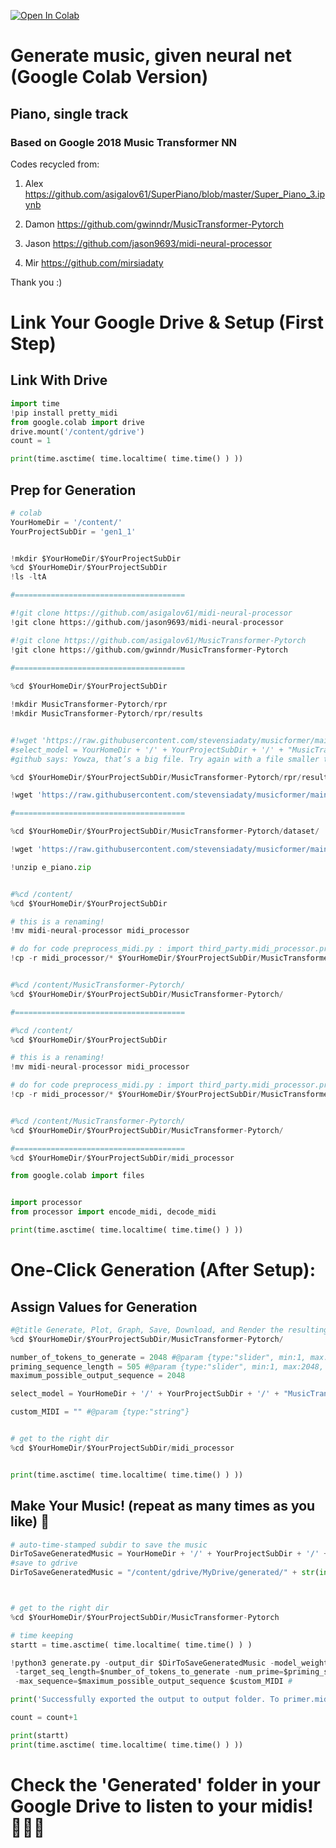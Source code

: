 <a href="https://colab.research.google.com/github/stevensiadaty/musicformer/blob/main/notebooks/ColabGenerateMusicWithAI.ipynb" target="_parent"><img src="https://colab.research.google.com/assets/colab-badge.svg" alt="Open In Colab"/></a>

# Generate music, given neural net (Google Colab Version)
## Piano, single track
### Based on Google 2018 Music Transformer NN

Codes recycled from:

1) Alex https://github.com/asigalov61/SuperPiano/blob/master/Super_Piano_3.ipynb

2) Damon https://github.com/gwinndr/MusicTransformer-Pytorch

3) Jason https://github.com/jason9693/midi-neural-processor

4) Mir https://github.com/mirsiadaty

Thank you :)


# Link Your Google Drive & Setup (First Step)



## Link With Drive


```python
import time
!pip install pretty_midi
from google.colab import drive
drive.mount('/content/gdrive')
count = 1

print(time.asctime( time.localtime( time.time() ) ))
```




## Prep for Generation


```python
# colab
YourHomeDir = '/content/'
YourProjectSubDir = 'gen1_1'


!mkdir $YourHomeDir/$YourProjectSubDir
%cd $YourHomeDir/$YourProjectSubDir
!ls -ltA 

#======================================

#!git clone https://github.com/asigalov61/midi-neural-processor
!git clone https://github.com/jason9693/midi-neural-processor

#!git clone https://github.com/asigalov61/MusicTransformer-Pytorch
!git clone https://github.com/gwinndr/MusicTransformer-Pytorch

#======================================
    
%cd $YourHomeDir/$YourProjectSubDir

!mkdir MusicTransformer-Pytorch/rpr
!mkdir MusicTransformer-Pytorch/rpr/results


#!wget 'https://raw.githubusercontent.com/stevensiadaty/musicformer/main/SP3_20220830_0807.ipynb'
#select_model = YourHomeDir + '/' + YourProjectSubDir + '/' + "MusicTransformer-Pytorch/rpr/results/best_loss_weights.pickle" 
#github says: Yowza, that’s a big file. Try again with a file smaller than 25MB. 

%cd $YourHomeDir/$YourProjectSubDir/MusicTransformer-Pytorch/rpr/results/

!wget 'https://raw.githubusercontent.com/stevensiadaty/musicformer/main/best_loss_weights.pickle'    

#======================================

%cd $YourHomeDir/$YourProjectSubDir/MusicTransformer-Pytorch/dataset/

!wget 'https://raw.githubusercontent.com/stevensiadaty/musicformer/main/e_piano.zip'\

!unzip e_piano.zip


#%cd /content/
%cd $YourHomeDir/$YourProjectSubDir

# this is a renaming!
!mv midi-neural-processor midi_processor

# do for code preprocess_midi.py : import third_party.midi_processor.processor as midi_processor
!cp -r midi_processor/* $YourHomeDir/$YourProjectSubDir/MusicTransformer-Pytorch/third_party/midi_processor/


#%cd /content/MusicTransformer-Pytorch/
%cd $YourHomeDir/$YourProjectSubDir/MusicTransformer-Pytorch/

#======================================

#%cd /content/
%cd $YourHomeDir/$YourProjectSubDir

# this is a renaming!
!mv midi-neural-processor midi_processor

# do for code preprocess_midi.py : import third_party.midi_processor.processor as midi_processor
!cp -r midi_processor/* $YourHomeDir/$YourProjectSubDir/MusicTransformer-Pytorch/third_party/midi_processor/


#%cd /content/MusicTransformer-Pytorch/
%cd $YourHomeDir/$YourProjectSubDir/MusicTransformer-Pytorch/

#======================================
%cd $YourHomeDir/$YourProjectSubDir/midi_processor

from google.colab import files


import processor
from processor import encode_midi, decode_midi

print(time.asctime( time.localtime( time.time() ) ))
```



# One-Click Generation (After Setup): 


## Assign Values for Generation


```python
#@title Generate, Plot, Graph, Save, Download, and Render the resulting output
%cd $YourHomeDir/$YourProjectSubDir/MusicTransformer-Pytorch/

number_of_tokens_to_generate = 2048 #@param {type:"slider", min:1, max:2048, step:1}
priming_sequence_length = 505 #@param {type:"slider", min:1, max:2048, step:8}
maximum_possible_output_sequence = 2048

select_model = YourHomeDir + '/' + YourProjectSubDir + '/' + "MusicTransformer-Pytorch/rpr/results/best_loss_weights.pickle" 

custom_MIDI = "" #@param {type:"string"}


# get to the right dir
%cd $YourHomeDir/$YourProjectSubDir/midi_processor


print(time.asctime( time.localtime( time.time() ) ))
```

  

## Make Your Music! (repeat as many times as you like) 🎵


```python
# auto-time-stamped subdir to save the music
DirToSaveGeneratedMusic = YourHomeDir + '/' + YourProjectSubDir + '/' + "MusicTransformer-Pytorch/generated/" + str(int(time.time()))
#save to gdrive
DirToSaveGeneratedMusic = "/content/gdrive/MyDrive/generated/" + str(int(time.time()))



# get to the right dir
%cd $YourHomeDir/$YourProjectSubDir/MusicTransformer-Pytorch

# time keeping
startt = time.asctime( time.localtime( time.time() ) )

!python3 generate.py -output_dir $DirToSaveGeneratedMusic -model_weights=$select_model --rpr \
 -target_seq_length=$number_of_tokens_to_generate -num_prime=$priming_sequence_length \
 -max_sequence=$maximum_possible_output_sequence $custom_MIDI #

print('Successfully exported the output to output folder. To primer.mid and rand.mid')

count = count+1

print(startt)
print(time.asctime( time.localtime( time.time() ) ))
```

  

# Check the 'Generated' folder in your Google Drive to listen to your midis! 🎉🎉🎉
